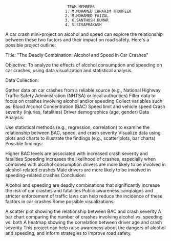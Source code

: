                                TEAM MEMBERS
                              1. M.MOHAMED IBRAHIM THOUFEEK
                              2. M.MOHAMED FAIZAL
                              3. K.SANTHOSH KUMAR
                              4. S.SIVAPRAKASH











A car crash mini-project on alcohol and speed can explore the relationship between these two factors and their impact on road safety. Here's a possible project outline:

Title: "The Deadly Combination: Alcohol and Speed in Car Crashes"

Objective: To analyze the effects of alcohol consumption and speeding on car crashes, using data visualization and statistical analysis.

Data Collection:

Gather data on car crashes from a reliable source (e.g., National Highway Traffic Safety Administration (NHTSA) or local authorities) Filter data to focus on crashes involving alcohol and/or speeding Collect variables such as: Blood Alcohol Concentration (BAC) Speed limit and vehicle speed Crash severity (injuries, fatalities) Driver demographics (age, gender) Data Analysis:

Use statistical methods (e.g., regression, correlation) to examine the relationship between BAC, speed, and crash severity Visualize data using plots and charts to illustrate the findings (e.g., scatter plots, bar charts) Possible findings:

Higher BAC levels are associated with increased crash severity and fatalities Speeding increases the likelihood of crashes, especially when combined with alcohol consumption drivers are more likely to be involved in alcohol-related crashes Male drivers are more likely to be involved in speeding-related crashes Conclusion:

Alcohol and speeding are deadly combinations that significantly increase the risk of car crashes and fatalities Public awareness campaigns and stricter enforcement of traffic laws can help reduce the incidence of these factors in car crashes Some possible visualizations:

A scatter plot showing the relationship between BAC and crash severity A bar chart comparing the number of crashes involving alcohol vs. speeding vs. both A heatmap showing the correlation between driver age and crash severity This project can help raise awareness about the dangers of alcohol and speeding, and inform strategies to improve road safety.
